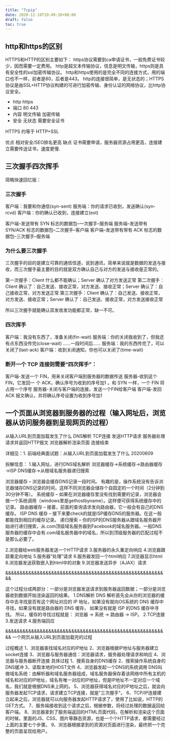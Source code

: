 ```yaml
---
title: "Tcpip"
date: 2020-12-10T19:49:18+08:00
draft: false
toc: true
---
```



## http和https的区别

HTTPS和HTTP的区别主要如下：
https协议需要到ca申请证书，一般免费证书较少，因而需要一定费用。
http是超文本传输协议，信息是明文传输，https则是具有安全性的ssl加密传输协议。
http和https使用的是完全不同的连接方式，用的端口也不一样，前者是80，后者是443。
http的连接很简单，是无状态的；HTTPS协议是由SSL+HTTP协议构建的可进行加密传输、身份认证的网络协议，比http协议安全。

- http	https
- 端口	80	443
- 内容	明文传输	加密传输
- 安全	无状态	需要安全证书

HTTPS 约等于 HTTP+SSL

优点 相对安全/SEO排名更高
缺点 证书需要申请，服务器资源占用更高，连接建立需要传送证书，速度更慢.

## 三次握手四次挥手

简略快速回忆版：

### 三次握手 
客户端：我要和你通信(syn-sent) 
服务端：你的请求已收到，发送确认(syn-rcvd) 
客户端：你的确认已收到，连接建立(est)

客户端–发送带有 SYN 标志的数据包–一次握手–服务端
服务端–发送带有 SYN/ACK 标志的数据包–二次握手–客户端
客户端–发送带有带有 ACK 标志的数据包–三次握手–服务端

### 为什么要三次握手
三次握手的目的是建立可靠的通信信道，说到通讯，简单来说就是数据的发送与接收，而三次握手最主要的目的就是双方确认自己与对方的发送与接收是正常的。

第一次握手：Client 什么都不能确认；Server 确认了对方发送正常
第二次握手：Client 确认了：自己发送、接收正常，对方发送、接收正常；Server 确认了：自己接收正常，对方发送正常
第三次握手：Client 确认了：自己发送、接收正常，对方发送、接收正常；Server 确认了：自己发送、接收正常，对方发送接收正常

所以三次握手就能确认双发收发功能都正常，缺一不可。


### 四次挥手 
客户端：我没有东西了，准备关闭(fin-wait) 
服务端：你的关闭我收到了，但我还有点东西没传完(close-wait) ……一段时间后…… 
服务端：我的东西传完了，可以关闭了(last-ack) 
客户端：收到关闭通知，你也可以关闭了(time-wait)

### 断开一个 TCP 连接则需要“四次挥手”：

客户端-发送一个 FIN，用来关闭客户端到服务器的数据传送
服务器-收到这个 FIN，它发回一 个 ACK，确认序号为收到的序号加1 。和 SYN 一样，一个 FIN 将占用一个序号
服务器-关闭与客户端的连接，发送一个FIN给客户端
客户端-发回 ACK 报文确认，并将确认序号设置为收到序号加1


## 一个页面从浏览器到服务器的过程（输入网址后，浏览器从访问服务器到呈现网页的过程）

从输入URL到页面加载发生了什么
DNS解析
TCP连接
发送HTTP请求
服务器处理请求并返回HTTP报文
浏览器解析渲染页面
连接结束

详细见：1. 前端经典面试题：从输入URL到页面加载发生了什么 20200609


拆解信息：
1.输入网址，进行DNS域名解析
浏览器缓存→系统缓存→路由器缓存→ISP DNS缓存→从根域名服务器递归搜索

浏览器缓存 – 浏览器会缓存DNS记录一段时间。 有趣的是，操作系统没有告诉浏览器储存DNS记录的时间，这样不同浏览器会储存个自固定的一个时间（2分钟到30分钟不等）。
系统缓存 – 如果在浏览器缓存里没有找到需要的记录，浏览器会做一个系统调用（windows里是gethostbyname）。这样便可获得系统缓存中的记录。
路由器缓存 – 接着，前面的查询请求发向路由器，它一般会有自己的DNS缓存。
ISP DNS 缓存 – 接下来要check的就是ISP缓存DNS的服务器。在这一般都能找到相应的缓存记录。
递归搜索 – 你的ISP的DNS服务器从跟域名服务器开始进行递归搜索，从.com顶级域名服务器到Facebook的域名服务器。一般DNS服务器的缓存中会有.com域名服务器中的域名，所以到顶级服务器的匹配过程不是那么必要了。

2.浏览器给web服务器发送一个HTTP请求
3.服务器的永久重定向响应
4.浏览器跟踪重定向地址
5.服务器“处理”请求
6.服务器发回一个html响应
7.浏览器显示html
8.浏览器发送获取嵌入到html中的对象
9.浏览器发送异步（AJAX）请求

&&&&&&&&&&&&&&&&&&&&&&&&&&&&&&&&&&&&&&&&&&&&&&&&&&&&&&&&&

这个过程分成两部分：一部分是浏览器发送请求到服务器返回数据；一部分是浏览器收到数据开始渲染返回的结果。
1.DNS解析
DNS 解析首先会从你的浏览器的缓存中去寻找是否有这个网址对应的 IP 地址，如果没有就向OS系统的 DNS 缓存中寻找，如果没有就是路由器的 DNS 缓存， 如果没有就是 ISP 的DNS 缓存中寻找。
所以，缓存的寻找过程就是： 浏览器 -> 系统 -> 路由器 -> ISP。
2.TCP连接
3.发送请求
4.服务端回应


&&&&&&&&&&&&&&&&&&&&&&&&&&&&&&&&&&&&&&&&&&&&&&&&&&&&&&&&&
一个网页从输入URL到页面加载完的过程

过程概述
1、浏览器查找域名对应的IP地址
2、浏览器根据IP地址与服务器建立socket连接
3、浏览器与服务器通信：浏览器请求，服务器处理请求和响应
4、浏览器与服务器断开连接
具体过程
1、搜索自身的DNS缓存
2、搜索操作系统自身的DNS缓冲
3、读取本地的HOST文件
4、浏览器发起一个DNS的系统调用
DNS叫做域名系统：由解析器和域名服务器组成，域名服务器保存着该网络中所有主机的域名和对应的IP地址，域名有唯一对应的IP地址，但是IP地址不一定对应一个域名，我们就是根据DNS来上网的。
5、浏览器获得域名对应的IP地址之后，就会向服务器发起TCP请求，请求建立TCP连接，就是"三次握手"。
6、TCP/IP连接建立起来之后，浏览器就可以向服务器发起HTTP请求了，使用了比如说，HTTP的GET方式。
7、服务端接收到这个请求之后，根据参数，将经过处理的数据返回给客户端。
8、浏览器拿到了服务端返回的HTML页面代码，在解析和渲染这个页面的时候，里面的JS、CSS、图片等静态资源，也是一个个HTTP请求，都需要经过上面的主要七个步骤。
9、浏览器根据拿到的资源对页面进行渲染，最终把一个完整的页面呈现给用户。

